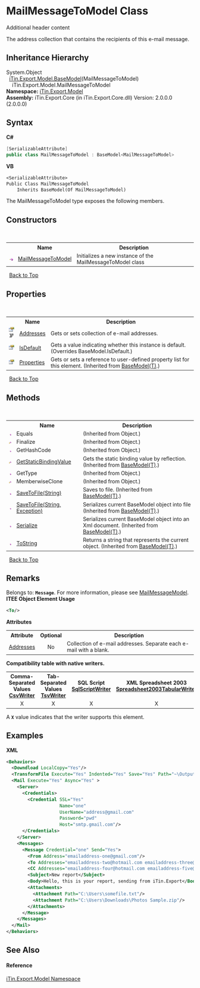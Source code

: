 # MailMessageToModel Class
Additional header content 

The address collection that contains the recipients of this e-mail message.


## Inheritance Hierarchy
System.Object<br />&nbsp;&nbsp;<a href="T_iTin_Export_Model_BaseModel_1">iTin.Export.Model.BaseModel</a>(MailMessageToModel)<br />&nbsp;&nbsp;&nbsp;&nbsp;iTin.Export.Model.MailMessageToModel<br />
**Namespace:**&nbsp;<a href="N_iTin_Export_Model">iTin.Export.Model</a><br />**Assembly:**&nbsp;iTin.Export.Core (in iTin.Export.Core.dll) Version: 2.0.0.0 (2.0.0.0)

## Syntax

**C#**<br />
``` C#
[SerializableAttribute]
public class MailMessageToModel : BaseModel<MailMessageToModel>
```

**VB**<br />
``` VB
<SerializableAttribute>
Public Class MailMessageToModel
	Inherits BaseModel(Of MailMessageToModel)
```

The MailMessageToModel type exposes the following members.


## Constructors
&nbsp;<table><tr><th></th><th>Name</th><th>Description</th></tr><tr><td>![Public method](media/pubmethod.gif "Public method")</td><td><a href="M_iTin_Export_Model_MailMessageToModel__ctor">MailMessageToModel</a></td><td>
Initializes a new instance of the MailMessageToModel class</td></tr></table>&nbsp;
<a href="#mailmessagetomodel-class">Back to Top</a>

## Properties
&nbsp;<table><tr><th></th><th>Name</th><th>Description</th></tr><tr><td>![Public property](media/pubproperty.gif "Public property")![Code example](media/CodeExample.png "Code example")</td><td><a href="P_iTin_Export_Model_MailMessageToModel_Addresses">Addresses</a></td><td>
Gets or sets collection of e-mail addresses.</td></tr><tr><td>![Public property](media/pubproperty.gif "Public property")</td><td><a href="P_iTin_Export_Model_MailMessageToModel_IsDefault">IsDefault</a></td><td>
Gets a value indicating whether this instance is default.
 (Overrides BaseModel.IsDefault.)</td></tr><tr><td>![Public property](media/pubproperty.gif "Public property")</td><td><a href="P_iTin_Export_Model_BaseModel_1_Properties">Properties</a></td><td>
Gets or sets a reference to user-defined property list for this element.
 (Inherited from <a href="T_iTin_Export_Model_BaseModel_1">BaseModel(T)</a>.)</td></tr></table>&nbsp;
<a href="#mailmessagetomodel-class">Back to Top</a>

## Methods
&nbsp;<table><tr><th></th><th>Name</th><th>Description</th></tr><tr><td>![Public method](media/pubmethod.gif "Public method")</td><td>Equals</td><td> (Inherited from Object.)</td></tr><tr><td>![Protected method](media/protmethod.gif "Protected method")</td><td>Finalize</td><td> (Inherited from Object.)</td></tr><tr><td>![Public method](media/pubmethod.gif "Public method")</td><td>GetHashCode</td><td> (Inherited from Object.)</td></tr><tr><td>![Protected method](media/protmethod.gif "Protected method")</td><td><a href="M_iTin_Export_Model_BaseModel_1_GetStaticBindingValue">GetStaticBindingValue</a></td><td>
Gets the static binding value by reflection.
 (Inherited from <a href="T_iTin_Export_Model_BaseModel_1">BaseModel(T)</a>.)</td></tr><tr><td>![Public method](media/pubmethod.gif "Public method")</td><td>GetType</td><td> (Inherited from Object.)</td></tr><tr><td>![Protected method](media/protmethod.gif "Protected method")</td><td>MemberwiseClone</td><td> (Inherited from Object.)</td></tr><tr><td>![Public method](media/pubmethod.gif "Public method")</td><td><a href="M_iTin_Export_Model_BaseModel_1_SaveToFile">SaveToFile(String)</a></td><td>
Saves to file.
 (Inherited from <a href="T_iTin_Export_Model_BaseModel_1">BaseModel(T)</a>.)</td></tr><tr><td>![Public method](media/pubmethod.gif "Public method")</td><td><a href="M_iTin_Export_Model_BaseModel_1_SaveToFile_1">SaveToFile(String, Exception)</a></td><td>
Serializes current BaseModel object into file
 (Inherited from <a href="T_iTin_Export_Model_BaseModel_1">BaseModel(T)</a>.)</td></tr><tr><td>![Public method](media/pubmethod.gif "Public method")</td><td><a href="M_iTin_Export_Model_BaseModel_1_Serialize">Serialize</a></td><td>
Serializes current BaseModel object into an Xml document.
 (Inherited from <a href="T_iTin_Export_Model_BaseModel_1">BaseModel(T)</a>.)</td></tr><tr><td>![Public method](media/pubmethod.gif "Public method")</td><td><a href="M_iTin_Export_Model_BaseModel_1_ToString">ToString</a></td><td>
Returns a string that represents the current object.
 (Inherited from <a href="T_iTin_Export_Model_BaseModel_1">BaseModel(T)</a>.)</td></tr></table>&nbsp;
<a href="#mailmessagetomodel-class">Back to Top</a>

## Remarks

Belongs to: <strong>`Message`</strong>. For more information, please see <a href="T_iTin_Export_Model_MailMessageModel">MailMessageModel</a>. 
**ITEE Object Element Usage**<br />
``` XML
<To/>
```


<strong>Attributes</strong><table><tr><th>Attribute</th><th>Optional</th><th>Description</th></tr><tr><td><a href="P_iTin_Export_Model_MailMessageToModel_Addresses">Addresses</a></td><td align="center">No</td><td>Collection of e-mail addresses. Separate each e-mail with a blank.</td></tr></table><strong>Compatibility table with native writers.</strong><table><tr><th>Comma-Separated Values<br /><a href="T_iTin_Export_Writers_CsvWriter">CsvWriter</a></th><th>Tab-Separated Values<br /><a href="T_iTin_Export_Writers_TsvWriter">TsvWriter</a></th><th>SQL Script<br /><a href="T_iTin_Export_Writers_SqlScriptWriter">SqlScriptWriter</a></th><th>XML Spreadsheet 2003<br /><a href="T_iTin_Export_Writers_Spreadsheet2003TabularWriter">Spreadsheet2003TabularWriter</a></th></tr><tr><td align="center">X</td><td align="center">X</td><td align="center">X</td><td align="center">X</td></tr></table> A <strong>`X`</strong> value indicates that the writer supports this element.


## Examples

**XML**<br />
``` XML
<Behaviors>
  <Downdload LocalCopy="Yes"/>
  <TransformFile Execute="Yes" Indented="Yes" Save="Yes" Path="~\Output"/>
  <Mail Execute="Yes" Async="Yes" >
    <Server>
      <Credentials>
        <Credential SSL="Yes" 
                    Name="one" 
                    UserName="address@gmail.com" 
                    Password="pwd" 
                    Host="smtp.gmail.com"/>
      </Credentials>
    </Server>
    <Messages>
      <Message Credential="one" Send="Yes">
        <From Address="emailaddress-one@gmail.com"/>
        <To Addresses="emailaddress-two@hotmail.com emailaddress-three@hotmail.com"/>
        <CC Addresses="emailaddress-four@hotmail.com emailaddress-five@hotmail.com"/>
        <Subject>New report</Subject>
        <Body>Hello, this is your report, sending from iTin.Export</Body>
        <Attachments>
          <Attachment Path="C:\Users\somefile.txt"/>
          <Attachment Path="C:\Users\Downloads\Photos Sample.zip"/>
        </Attachments>
      </Message>
    </Messages>
  </Mail>
</Behaviors>
```


## See Also


#### Reference
<a href="N_iTin_Export_Model">iTin.Export.Model Namespace</a><br />